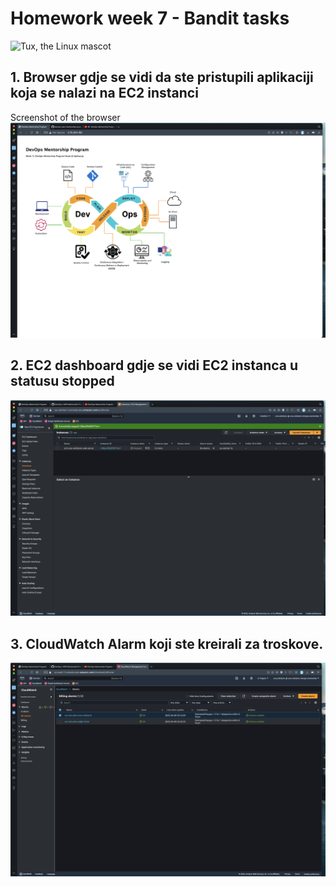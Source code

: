 # Homework week 7 - Bandit tasks
![Tux, the Linux mascot](assets/images/tux.png)

## 1. Browser gdje se vidi da ste pristupili aplikaciji koja se nalazi na EC2 instanci
Screenshot of the browser
![first screenshot](assets/images/application.png)


## 2. EC2 dashboard gdje se vidi EC2 instanca u statusu stopped
![second screenshot](assets/images/instance.png)

## 3. CloudWatch Alarm koji ste kreirali za troskove.
![third screenshot](assets/images/cloudWatch.png)
